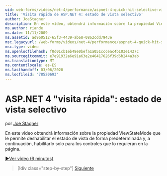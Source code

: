 ```yaml
---
uid: web-forms/videos/net-4/performance/aspnet-4-quick-hit-selective-view-state
title: 'Visita rápida de ASP.NET 4: estado de vista selectivo'
author: JoeStagner
description: En este vídeo, obtendrá información sobre la propiedad ViewStateMode que le permite deshabilitar el estado de vista de forma predeterminada y, a continuación, habilitarlo solo para los controles que requi...
ms.author: riande
ms.date: 11/11/2009
ms.assetid: ad960512-65f3-4439-ab68-0862cdd7943e
msc.legacyurl: /web-forms/videos/net-4/performance/aspnet-4-quick-hit-selective-view-state
msc.type: video
ms.openlocfilehash: f0d01cb1eb48e0befa1a051ccceac4b103e1437c
ms.sourcegitcommit: e7e91932a6e91a63e2e46417626f39d6b244a3ab
ms.translationtype: MT
ms.contentlocale: es-ES
ms.lasthandoff: 03/06/2020
ms.locfileid: "78520693"
---
```

# <a name="aspnet-4-quick-hit---selective-view-state"></a>ASP.NET 4 "visita rápida": estado de vista selectivo

por [Joe Stagner](https://github.com/JoeStagner)

En este vídeo obtendrá información sobre la propiedad ViewStateMode que le permite deshabilitar el estado de vista de forma predeterminada y, a continuación, habilitarlo solo para los controles que lo requieran en la página.

[&#9654;Ver vídeo (6 minutos)](https://channel9.msdn.com/Blogs/ASP-NET-Site-Videos/aspnet-4-quick-hit-selective-view-state)

> [!div class="step-by-step"]
> [Siguiente](aspnet-4-quick-hit-easy-state-compression.md)
